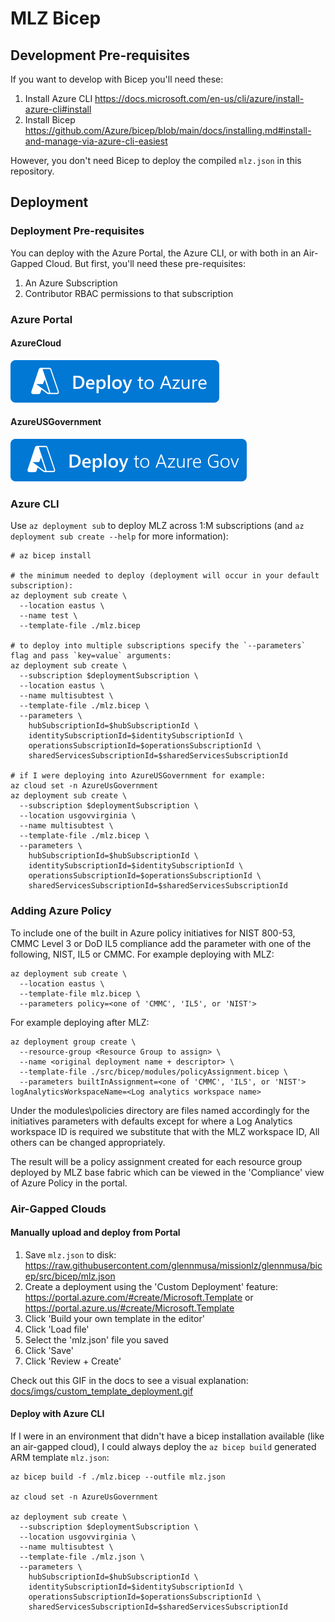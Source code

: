 # MLZ Bicep

## Development Pre-requisites

If you want to develop with Bicep you'll need these:

1. Install Azure CLI https://docs.microsoft.com/en-us/cli/azure/install-azure-cli#install
1. Install Bicep https://github.com/Azure/bicep/blob/main/docs/installing.md#install-and-manage-via-azure-cli-easiest

However, you don't need Bicep to deploy the compiled `mlz.json` in this repository.

## Deployment

### Deployment Pre-requisites

You can deploy with the Azure Portal, the Azure CLI, or with both in an Air-Gapped Cloud. But first, you'll need these pre-requisites:

1. An Azure Subscription
1. Contributor RBAC permissions to that subscription

### Azure Portal

#### AzureCloud
[![Deploy To Azure](docs/imgs/deploytoazure.svg?sanitize=true)](https://portal.azure.com/#create/Microsoft.Template/uri/https%3A%2F%2Fraw.githubusercontent.com%2Fglennmusa%2Fmissionlz%2Fglennmusa%2Fbicep%2Fsrc%2Fbicep%2Fmlz.json)

#### AzureUSGovernment
[![Deploy To Azure US Gov](docs/imgs/deploytoazuregov.svg?sanitize=true)](https://portal.azure.us/#create/Microsoft.Template/uri/https%3A%2F%2Fraw.githubusercontent.com%2Fglennmusa%2Fmissionlz%2Fglennmusa%2Fbicep%2Fsrc%2Fbicep%2Fmlz.json)

### Azure CLI

Use `az deployment sub` to deploy MLZ across 1:M subscriptions (and `az deployment sub create --help` for more information):

```plaintext
# az bicep install

# the minimum needed to deploy (deployment will occur in your default subscription):
az deployment sub create \
  --location eastus \
  --name test \
  --template-file ./mlz.bicep

# to deploy into multiple subscriptions specify the `--parameters` flag and pass `key=value` arguments:
az deployment sub create \
  --subscription $deploymentSubscription \
  --location eastus \
  --name multisubtest \
  --template-file ./mlz.bicep \
  --parameters \
    hubSubscriptionId=$hubSubscriptionId \
    identitySubscriptionId=$identitySubscriptionId \
    operationsSubscriptionId=$operationsSubscriptionId \
    sharedServicesSubscriptionId=$sharedServicesSubscriptionId

# if I were deploying into AzureUSGovernment for example:
az cloud set -n AzureUsGovernment
az deployment sub create \
  --subscription $deploymentSubscription \
  --location usgovvirginia \
  --name multisubtest \
  --template-file ./mlz.bicep \
  --parameters \
    hubSubscriptionId=$hubSubscriptionId \
    identitySubscriptionId=$identitySubscriptionId \
    operationsSubscriptionId=$operationsSubscriptionId \
    sharedServicesSubscriptionId=$sharedServicesSubscriptionId
```
### Adding Azure Policy
To include one of the built in Azure policy initiatives for NIST 800-53, CMMC Level 3 or DoD IL5 compliance add the parameter with one of the following, NIST, IL5 or CMMC. For example deploying with MLZ: 
```
az deployment sub create \
  --location eastus \
  --template-file mlz.bicep \
  --parameters policy=<one of 'CMMC', 'IL5', or 'NIST'>
  ```
For example deploying after MLZ:
```
az deployment group create \
  --resource-group <Resource Group to assign> \
  --name <original deployment name + descriptor> \
  --template-file ./src/bicep/modules/policyAssignment.bicep \
  --parameters builtInAssignment=<one of 'CMMC', 'IL5', or 'NIST'> logAnalyticsWorkspaceName=<Log analytics workspace name>
```

Under the modules\policies directory are files named accordingly for the initiatives parameters with defaults  except for where a Log Analytics workspace ID is required we substitute that with the MLZ workspace ID, All others can be changed appropriately.

The result will be a policy assignment created for each resource group deployed by MLZ base fabric which can be viewed in the 'Compliance' view of Azure Policy in the portal.

### Air-Gapped Clouds

#### Manually upload and deploy from Portal

1. Save `mlz.json` to disk: https://raw.githubusercontent.com/glennmusa/missionlz/glennmusa/bicep/src/bicep/mlz.json
1. Create a deployment using the 'Custom Deployment' feature: https://portal.azure.com/#create/Microsoft.Template or https://portal.azure.us/#create/Microsoft.Template
1. Click 'Build your own template in the editor'
1. Click 'Load file'
1. Select the 'mlz.json' file you saved
1. Click 'Save'
1. Click 'Review + Create'

Check out this GIF in the docs to see a visual explanation: [docs/imgs/custom_template_deployment.gif](docs/imgs/custom_template_deployment.gif)

#### Deploy with Azure CLI

If I were in an environment that didn't have a bicep installation available (like an air-gapped cloud), I could always deploy the `az bicep build` generated ARM template `mlz.json`:

```plaintext
az bicep build -f ./mlz.bicep --outfile mlz.json

az cloud set -n AzureUsGovernment

az deployment sub create \
  --subscription $deploymentSubscription \
  --location usgovvirginia \
  --name multisubtest \
  --template-file ./mlz.json \
  --parameters \
    hubSubscriptionId=$hubSubscriptionId \
    identitySubscriptionId=$identitySubscriptionId \
    operationsSubscriptionId=$operationsSubscriptionId \
    sharedServicesSubscriptionId=$sharedServicesSubscriptionId
```
